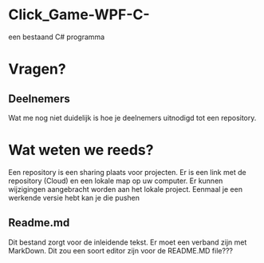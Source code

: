 # Click_Game-WPF-C-
een bestaand C# programma
# Vragen?
## Deelnemers
Wat me nog niet duidelijk is hoe je deelnemers uitnodigd tot een repository.
# Wat weten we reeds?
Een repository is een sharing plaats voor projecten. Er is een link met de repository (Cloud) en een lokale map op uw computer. Er kunnen wijzigingen aangebracht worden aan het lokale project. Eenmaal je een werkende versie hebt kan je die pushen
## Readme.md
Dit bestand zorgt voor de inleidende tekst. Er moet een verband zijn met MarkDown. Dit zou een soort editor zijn voor de README.MD file???
